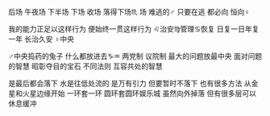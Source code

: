 后场 午夜场 下半场 下场 收场 落得下场♏︎
场 难逃的♂
只要在逃 都必向 恒向♀

我的能力正足以这样行为
便始终一贯这样行为
♌︎治安♍︎管理♋︎恢复 日复一日年复一年 长治久安
♀中央

♂中央捣药的兔子 什么都放进去♑︎♒︎
两党制 议院制 最大的问题放最中央
面对问题的智慧 昭彰夺目的宝石
不同法则 互容共处的智慧

是最后都会落下 水是往低处流的 是万有引力
但要暂时不落下 也有很多方法
从金星和火星边缘开始 一环套一环 圆环套圆环娱乐城
虽然向外掉落 但有很多层可以休息缓冲

